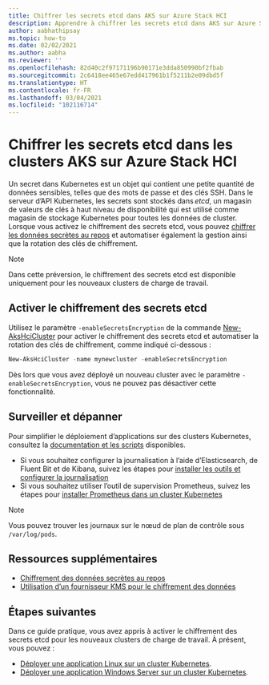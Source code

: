 ```yaml
---
title: Chiffrer les secrets etcd dans AKS sur Azure Stack HCI
description: Apprendre à chiffrer les secrets etcd dans AKS sur Azure Stack HCI
author: aabhathipsay
ms.topic: how-to
ms.date: 02/02/2021
ms.author: aabha
ms.reviewer: ''
ms.openlocfilehash: 82d40c2f97171196b90171e3dda850990bf2fbab
ms.sourcegitcommit: 2c6418ee465e67edd417961b1f5211b2e09dbd5f
ms.translationtype: HT
ms.contentlocale: fr-FR
ms.lasthandoff: 03/04/2021
ms.locfileid: "102116714"
---
```

# <a name="encrypt-etcd-secrets-on-aks-on-azure-stack-hci-clusters"></a>Chiffrer les secrets etcd dans les clusters AKS sur Azure Stack HCI

Un secret dans Kubernetes est un objet qui contient une petite quantité de données sensibles, telles que des mots de passe et des clés SSH. Dans le serveur d’API Kubernetes, les secrets sont stockés dans _etcd_, un magasin de valeurs de clés à haut niveau de disponibilité qui est utilisé comme magasin de stockage Kubernetes pour toutes les données de cluster. Lorsque vous activez le chiffrement des secrets etcd, vous pouvez [chiffrer les données secrètes au repos](https://kubernetes.io/docs/tasks/administer-cluster/encrypt-data/) et automatiser également la gestion ainsi que la rotation des clés de chiffrement. 

> [!NOTE]
> Dans cette préversion, le chiffrement des secrets etcd est disponible uniquement pour les nouveaux clusters de charge de travail. 

## <a name="enable-encryption-of-etcd-secrets"></a>Activer le chiffrement des secrets etcd

Utilisez le paramètre `-enableSecretsEncryption` de la commande [New-AksHciCluster](./new-akshcicluster.md) pour activer le chiffrement des secrets etcd et automatiser la rotation des clés de chiffrement, comme indiqué ci-dessous : 

```powershell
New-AksHciCluster -name mynewcluster -enableSecretsEncryption
```

Dès lors que vous avez déployé un nouveau cluster avec le paramètre `-enableSecretsEncryption`, vous ne pouvez pas désactiver cette fonctionnalité.

## <a name="monitor-and-troubleshoot"></a>Surveiller et dépanner

Pour simplifier le déploiement d’applications sur des clusters Kubernetes, consultez la [documentation et les scripts](https://github.com/microsoft/AKS-HCI-Apps) disponibles.

- Si vous souhaitez configurer la journalisation à l’aide d’Elasticsearch, de Fluent Bit et de Kibana, suivez les étapes pour [installer les outils et configurer la journalisation](https://github.com/microsoft/AKS-HCI-Apps/tree/main/Logging)
- Si vous souhaitez utiliser l’outil de supervision Prometheus, suivez les étapes pour [installer Prometheus dans un cluster Kubernetes](https://github.com/microsoft/AKS-HCI-Apps/tree/main/Monitoring#certs-and-keys-monitoring)

> [!NOTE]
> Vous pouvez trouver les journaux sur le nœud de plan de contrôle sous `/var/log/pods`.

## <a name="additional-resources"></a>Ressources supplémentaires

- [Chiffrement des données secrètes au repos](https://kubernetes.io/docs/tasks/administer-cluster/encrypt-data)
- [Utilisation d’un fournisseur KMS pour le chiffrement des données](https://kubernetes.io/docs/tasks/administer-cluster/kms-provider/)

## <a name="next-steps"></a>Étapes suivantes

Dans ce guide pratique, vous avez appris à activer le chiffrement des secrets etcd pour les nouveaux clusters de charge de travail. À présent, vous pouvez :
- [Déployer une application Linux sur un cluster Kubernetes](./deploy-linux-application.md).
- [Déployer une application Windows Server sur un cluster Kubernetes](./deploy-windows-application.md).
